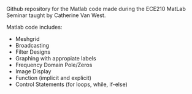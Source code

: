Github repository for the Matlab code made during the ECE210 MatLab Seminar taught by Catherine Van West.

Matlab code includes: 
- Meshgrid
- Broadcasting
- Filter Designs
- Graphing with appropiate labels
- Frequency Domain Pole/Zeros
- Image Display
- Function (implicit and explicit)
- Control Statements (for loops, while, if-else)
